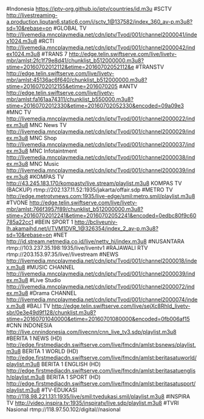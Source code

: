 #Indonesia 
https://iptv-org.github.io/iptv/countries/id.m3u
#SCTV
http://livestreaming-a.production.liputan6.static6.com/i/sctv_1@137582/index_360_av-p.m3u8?sd=10&rebase=on
#GLOBAL TV
http://livemedia.mncplaymedia.net/cdn/iptv/Tvod/001/channel2000041/index1024.m3u8
#RCTI
http://livemedia.mncplaymedia.net/cdn/iptv/Tvod/001/channel2000042/index1024.m3u8
#TRANS 7
http://edge.telin.swiftserve.com/live/livetv-mbr/amlst:2fc1f79e8d41/chunklist_b512000000.m3u8?stime=20160702012112&etime=20160702052112&e
#TRANSTV
http://edge.telin.swiftserve.com/live/livetv-mbr/amlst:45136ac6f640/chunklist_b512000000.m3u8?stime=20160702012155&etime=2016070205
#ANTV
http://edge.telin.swiftserve.com/live/livetv-mbr/amlst:fa161aa74311/chunklist_b550000.m3u8?stime=20160702012330&etime=20160702052330&encoded=09a09e3
#MNC TV
http://livemedia.mncplaymedia.net/cdn/iptv/Tvod/001/channel2000022/index.m3u8
MNC News TV
http://livemedia.mncplaymedia.net/cdn/iptv/Tvod/001/channel2000029/index.m3u8
MNC Shop
http://livemedia.mncplaymedia.net/cdn/iptv/Tvod/001/channel2000037/index.m3u8
MNC Infotaintment
http://livemedia.mncplaymedia.net/cdn/iptv/Tvod/001/channel2000038/index.m3u8
MNC Music
http://livemedia.mncplaymedia.net/cdn/iptv/Tvod/001/channel2000039/index.m3u8
#KOMPAS TV
http://43.245.183.170/kompastv/live.stream/playlist.m3u8
KOMPAS TV (BACKUP)
rtmp://202.137.11.52:1935/jakarta/offair.sdp
#METRO TV
http://edge.metrotvnews.com:1935/live-edge/smil:metro.smil/playlist.m3u8
#TVONE
http://edge.telin.swiftserve.com/live/livetv-mbr/amlst:766f3957f89/chunklist_b512000000.m3u8?stime=20160702012241&etime=20160702052241&encoded=0edbc80f9c60785a22cc1
#BEIN SPORT 1
http://bcliveuniv-lh.akamaihd.net/i/TVM1DVR_1@326354/index_2_av-p.m3u8?sd=10&rebase=on
#NET
http://id.stream.netmedia.co.id/live/nettv_hi/index.m3u8
#NUSANTARA
rtmp://103.237.35.198:1935/live/liventv1
#RAJAWALI RTV
rtmp://203.153.97.35/live//livestream
#NEWS
http://livemedia.mncplaymedia.net/cdn/iptv/Tvod/001/channel2000018/index.m3u8
#MUSIC CHANNEL
http://livemedia.mncplaymedia.net/cdn/iptv/Tvod/001/channel2000039/index.m3u8
#Live Studio
http://livemedia.mncplaymedia.net/cdn/iptv/Tvod/001/channel2000072/index.m3u8
#Drama CHANNEL
http://livemedia.mncplaymedia.net/cdn/iptv/Tvod/001/channel2000074/index.m3u8
#BALI TV
http://edge.telin.swiftserve.com/live/sejXc8RhId_livetv-sbr/0e3e49d9f128/chunklist.m3u8?stime=20160701040000&etime=20160701080000&encoded=0fb006af15
#CNN INDONESIA
http://live.cnnindonesia.com/livecnn/cnn_live_tv3.sdp/playlist.m3u8
#BERITA 1 NEWS (HD)
http://edge.firstmediacdn.swiftserve.com/live/fmcdn/amlst:bsnews/playlist.m3u8
BERITA 1 WORLD (HD)
http://edge.firstmediacdn.swiftserve.com/live/fmcdn/amlst:beritasatuworld/playlist.m3u8
 BERITA 1 ENGLISH (HD)
http://edge.firstmediacdn.swiftserve.com/live/fmcdn/amlst:beritasatuenglish/playlist.m3u8
BERITA 1 SPORT (HD)
http://edge.firstmediacdn.swiftserve.com/live/fmcdn/amlst:beritasatusport/playlist.m3u8
#TV-EDUKASI
http://118.98.221.131:1935/live/smil:tvedukasi.smil/playlist.m3u8
#INSPIRA TV
http://video.inspira.tv:1935/inspiratv/live.sdp/playlist.m3u8
#TVRI Nasional
rtmp://118.97.50.102/digital//nasional
